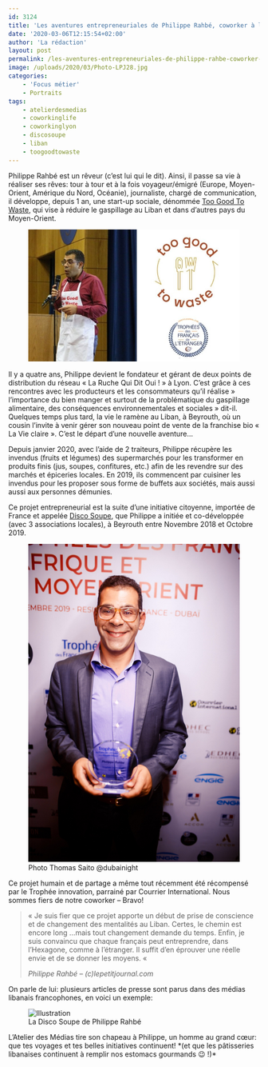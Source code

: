 ```yaml
---
id: 3124
title: 'Les aventures entrepreneuriales de Philippe Rahbé, coworker à l&rsquo;Atelier Des Médias.'
date: '2020-03-06T12:15:54+02:00'
author: 'La rédaction'
layout: post
permalink: /les-aventures-entrepreneuriales-de-philippe-rahbe-coworker-a-latelier-des-medias/
image: /uploads/2020/03/Photo-LPJ28.jpg
categories:
    - 'Focus métier'
    - Portraits
tags:
    - atelierdesmedias
    - coworkinglife
    - coworkinglyon
    - discosoupe
    - liban
    - toogoodtowaste
---
```


Philippe Rahbé est un rêveur (c’est lui qui le dit). Ainsi, il passe sa vie à réaliser ses rêves: tour à tour et à la fois voyageur/émigré (Europe, Moyen-Orient, Amérique du Nord, Océanie), journaliste, chargé de communication, il développe, depuis 1 an, une start-up sociale, dénommée [Too Good To Waste](http://s.bl-1.com/h/cMJopW5n?url=https://tgtw.me/), qui vise à réduire le gaspillage au Liban et dans d’autres pays du Moyen-Orient.

<figure class="wp-block-image"><img src="/uploads/2020/03/Photo-LPJ28.jpg" alt="Illustration"></figure>Il y a quatre ans, Philippe devient le fondateur et gérant de deux points de distribution du réseau « La Ruche Qui Dit Oui ! » à Lyon. C’est grâce à ces rencontres avec les producteurs et les consommateurs qu’il réalise » l’importance du bien manger et surtout de la problématique du gaspillage alimentaire, des conséquences environnementales et sociales » dit-il. Quelques temps plus tard, la vie le ramène au Liban, à Beyrouth, où un cousin l’invite à venir gérer son nouveau point de vente de la franchise bio « La Vie claire ». C’est le départ d’une nouvelle aventure…

Depuis janvier 2020, avec l’aide de 2 traiteurs, Philippe récupère les invendus (fruits et légumes) des supermarchés pour les transformer en produits finis (jus, soupes, confitures, etc.) afin de les revendre sur des marchés et épiceries locales. En 2019, ils commencent par cuisiner les invendus pour les proposer sous forme de buffets aux sociétés, mais aussi aussi aux personnes démunies.

Ce projet entrepreneurial est la suite d’une initiative citoyenne, importée de France et appelée [Disco Soupe](http://s.bl-1.com/h/cMJoqbVp?url=http://discosoupe.org), que Philippe a initiée et co-développée (avec 3 associations locales), à Beyrouth entre Novembre 2018 et Octobre 2019.

<figure class="wp-block-image"><img src="/uploads/2020/03/H7A0556-1280-72dpi.jpg" alt="Illustration"><figcaption> Photo Thomas Saito @dubainight   
 <https://lepetitjournal.com/dubai/philippe-rahbe-laureat-du-trophee-innovation-269451> </figcaption></figure>Ce projet humain et de partage a même tout récemment été récompensé par le Trophée innovation, parrainé par Courrier International. Nous sommes fiers de notre coworker – Bravo!

> « Je suis fier que ce projet apporte un début de prise de conscience et de changement des mentalités au Liban. Certes, le chemin est encore long …mais tout changement demande du temps. Enfin, je suis convaincu que chaque français peut entreprendre, dans l’Hexagone, comme à l’étranger. Il suffit d’en éprouver une réelle envie et de se donner les moyens. «
> 
> <cite>Philippe Rahbé – (c)lepetitjournal.com</cite>

On parle de lui: plusieurs articles de presse sont parus dans des médias libanais francophones, en voici un exemple:

<figure class="wp-block-image"><img src="/uploads/2020/03/IMG-20200220-WA0000-686x1024.jpg" alt="Illustration"><figcaption>La Disco Soupe de Philippe Rahbé</figcaption></figure>L’Atelier des Médias tire son chapeau à Philippe, un homme au grand cœur: que tes voyages et tes belles initiatives continuent! *(et que les pâtisseries libanaises continuent à remplir nos estomacs gourmands 😉 !)*